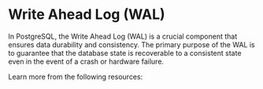 # Write Ahead Log (WAL)

In PostgreSQL, the Write Ahead Log (WAL) is a crucial component that ensures data durability and consistency. The primary purpose of the WAL is to guarantee that the database state is recoverable to a consistent state even in the event of a crash or hardware failure.

Learn more from the following resources:

